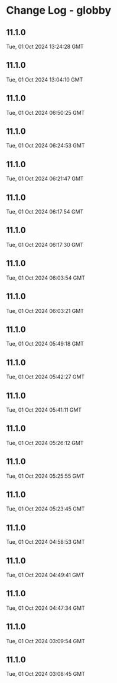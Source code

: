 # Change Log - globby

<!-- This log was last generated on Tue, 01 Oct 2024 13:24:28 GMT and should not be manually modified. -->

<!-- Start content -->

## 11.1.0

Tue, 01 Oct 2024 13:24:28 GMT

## 11.1.0

Tue, 01 Oct 2024 13:04:10 GMT

## 11.1.0

Tue, 01 Oct 2024 06:50:25 GMT

## 11.1.0

Tue, 01 Oct 2024 06:24:53 GMT

## 11.1.0

Tue, 01 Oct 2024 06:21:47 GMT

## 11.1.0

Tue, 01 Oct 2024 06:17:54 GMT

## 11.1.0

Tue, 01 Oct 2024 06:17:30 GMT

## 11.1.0

Tue, 01 Oct 2024 06:03:54 GMT

## 11.1.0

Tue, 01 Oct 2024 06:03:21 GMT

## 11.1.0

Tue, 01 Oct 2024 05:49:18 GMT

## 11.1.0

Tue, 01 Oct 2024 05:42:27 GMT

## 11.1.0

Tue, 01 Oct 2024 05:41:11 GMT

## 11.1.0

Tue, 01 Oct 2024 05:26:12 GMT

## 11.1.0

Tue, 01 Oct 2024 05:25:55 GMT

## 11.1.0

Tue, 01 Oct 2024 05:23:45 GMT

## 11.1.0

Tue, 01 Oct 2024 04:58:53 GMT

## 11.1.0

Tue, 01 Oct 2024 04:49:41 GMT

## 11.1.0

Tue, 01 Oct 2024 04:47:34 GMT

## 11.1.0

Tue, 01 Oct 2024 03:09:54 GMT

## 11.1.0

Tue, 01 Oct 2024 03:08:45 GMT
